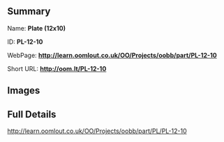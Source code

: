 

## Summary
 
Name: __Plate (12x10)__

ID: __PL-12-10__

WebPage: __http://learn.oomlout.co.uk/OO/Projects/oobb/part/PL-12-10__

Short URL: __http://oom.lt/PL-12-10__


## Images




## Full Details

 http://learn.oomlout.co.uk/OO/Projects/oobb/part/PL/PL-12-10

